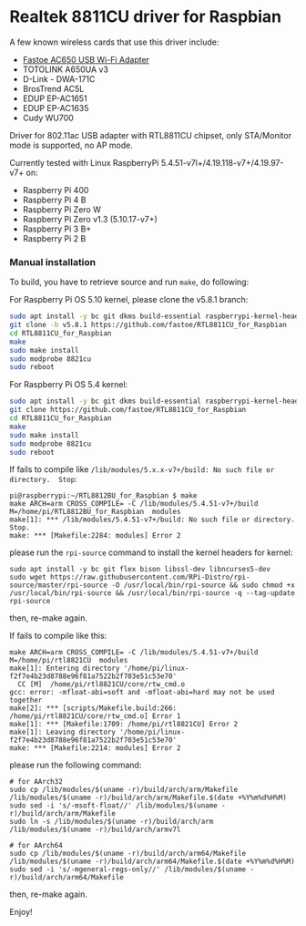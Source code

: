 # Realtek 8811CU driver for Raspbian

A few known wireless cards that use this driver include:
* [Fastoe AC650 USB Wi-Fi Adapter](https://amzn.to/2KR1Lxi)
* TOTOLINK A650UA v3
* D-Link - DWA-171C
* BrosTrend AC5L
* EDUP EP-AC1651
* EDUP EP-AC1635
* Cudy WU700

Driver for 802.11ac USB adapter with RTL8811CU chipset, only STA/Monitor mode is supported, no AP mode.

Currently tested with Linux RaspberryPi 5.4.51-v7l+/4.19.118-v7+/4.19.97-v7+ on:
- Raspberry Pi 400
- Raspberry Pi 4 B
- Raspberry Pi Zero W
- Raspberry Pi Zero v1.3 (5.10.17-v7+)
- Raspberry Pi 3 B+
- Raspberry Pi 2 B

### Manual installation

To build, you have to retrieve source and run `make`, do following:

For Raspberry Pi OS 5.10 kernel, please clone the v5.8.1 branch:

```bash
sudo apt install -y bc git dkms build-essential raspberrypi-kernel-headers
git clone -b v5.8.1 https://github.com/fastoe/RTL8811CU_for_Raspbian
cd RTL8811CU_for_Raspbian
make
sudo make install
sudo modprobe 8821cu
sudo reboot
```

For Raspberry Pi OS 5.4 kernel:

```bash
sudo apt install -y bc git dkms build-essential raspberrypi-kernel-headers
git clone https://github.com/fastoe/RTL8811CU_for_Raspbian
cd RTL8811CU_for_Raspbian
make
sudo make install
sudo modprobe 8821cu
sudo reboot
```

If fails to compile like `/lib/modules/5.x.x-v7+/build: No such file or directory.  Stop`:
```
pi@raspberrypi:~/RTL8812BU_for_Raspbian $ make
make ARCH=arm CROSS_COMPILE= -C /lib/modules/5.4.51-v7+/build M=/home/pi/RTL8812BU_for_Raspbian  modules
make[1]: *** /lib/modules/5.4.51-v7+/build: No such file or directory.  Stop.
make: *** [Makefile:2284: modules] Error 2
```
please run the `rpi-source` command to install the kernel headers for kernel:
```
sudo apt install -y bc git flex bison libssl-dev libncurses5-dev
sudo wget https://raw.githubusercontent.com/RPi-Distro/rpi-source/master/rpi-source -O /usr/local/bin/rpi-source && sudo chmod +x /usr/local/bin/rpi-source && /usr/local/bin/rpi-source -q --tag-update
rpi-source
```
then, re-make again.

If fails to compile like this:
```
make ARCH=arm CROSS_COMPILE= -C /lib/modules/5.4.51-v7+/build M=/home/pi/rtl8821CU  modules
make[1]: Entering directory '/home/pi/linux-f2f7e4b23d8788e96f81a7522b2f703e51c53e70'
  CC [M]  /home/pi/rtl8821CU/core/rtw_cmd.o
gcc: error: -mfloat-abi=soft and -mfloat-abi=hard may not be used together
make[2]: *** [scripts/Makefile.build:266: /home/pi/rtl8821CU/core/rtw_cmd.o] Error 1
make[1]: *** [Makefile:1709: /home/pi/rtl8821CU] Error 2
make[1]: Leaving directory '/home/pi/linux-f2f7e4b23d8788e96f81a7522b2f703e51c53e70'
make: *** [Makefile:2214: modules] Error 2
```
please run the following command:
```
# for AArch32
sudo cp /lib/modules/$(uname -r)/build/arch/arm/Makefile /lib/modules/$(uname -r)/build/arch/arm/Makefile.$(date +%Y%m%d%H%M)
sudo sed -i 's/-msoft-float//' /lib/modules/$(uname -r)/build/arch/arm/Makefile
sudo ln -s /lib/modules/$(uname -r)/build/arch/arm /lib/modules/$(uname -r)/build/arch/armv7l

# for AArch64
sudo cp /lib/modules/$(uname -r)/build/arch/arm64/Makefile /lib/modules/$(uname -r)/build/arch/arm64/Makefile.$(date +%Y%m%d%H%M)
sudo sed -i 's/-mgeneral-regs-only//' /lib/modules/$(uname -r)/build/arch/arm64/Makefile
```
then, re-make again.

Enjoy!
